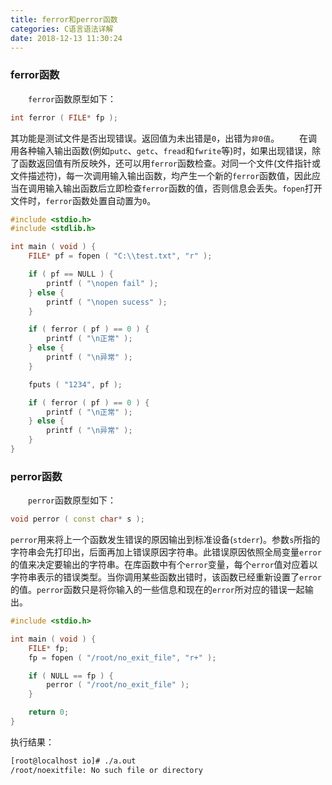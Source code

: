```yaml
---
title: ferror和perror函数
categories: C语言语法详解
date: 2018-12-13 11:30:24
---
```

### ferror函数

&emsp;&emsp;`ferror`函数原型如下：<!--more-->

``` cpp
int ferror ( FILE* fp );
```

其功能是测试文件是否出现错误。返回值为未出错是`0`，出错为`非0值`。
&emsp;&emsp;在调用各种输入输出函数(例如`putc`、`getc`、`fread`和`fwrite`等)时，如果出现错误，除了函数返回值有所反映外，还可以用`ferror`函数检查。对同一个文件(文件指针或文件描述符)，每一次调用输入输出函数，均产生一个新的`ferror`函数值，因此应当在调用输入输出函数后立即检查`ferror`函数的值，否则信息会丢失。`fopen`打开文件时，`ferror`函数处置自动置为`0`。

``` cpp
#include <stdio.h>
#include <stdlib.h>

int main ( void ) {
    FILE* pf = fopen ( "C:\\test.txt", "r" );

    if ( pf == NULL ) {
        printf ( "\nopen fail" );
    } else {
        printf ( "\nopen sucess" );
    }

    if ( ferror ( pf ) == 0 ) {
        printf ( "\n正常" );
    } else {
        printf ( "\n异常" );
    }

    fputs ( "1234", pf );

    if ( ferror ( pf ) == 0 ) {
        printf ( "\n正常" );
    } else {
        printf ( "\n异常" );
    }
}
```

### perror函数

&emsp;&emsp;`perror`函数原型如下：

``` cpp
void perror ( const char* s );
```

`perror`用来将上一个函数发生错误的原因输出到标准设备(`stderr`)。参数`s`所指的字符串会先打印出，后面再加上错误原因字符串。此错误原因依照全局变量`error`的值来决定要输出的字符串。在库函数中有个`error`变量，每个`error`值对应着以字符串表示的错误类型。当你调用某些函数出错时，该函数已经重新设置了`error`的值。`perror`函数只是将你输入的一些信息和现在的`error`所对应的错误一起输出。

``` cpp
#include <stdio.h>

int main ( void ) {
    FILE* fp;
    fp = fopen ( "/root/no_exit_file", "r+" );

    if ( NULL == fp ) {
        perror ( "/root/no_exit_file" );
    }

    return 0;
}
```

执行结果：

``` bash
[root@localhost io]# ./a.out
/root/noexitfile: No such file or directory
```